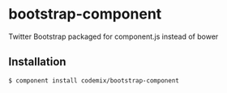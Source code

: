 # bootstrap-component

Twitter Bootstrap packaged for component.js instead of bower


## Installation

    $ component install codemix/bootstrap-component
